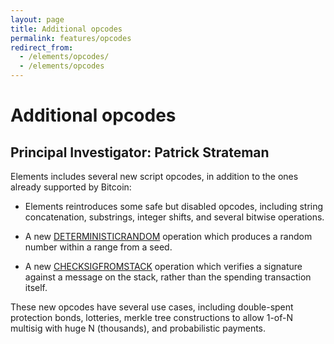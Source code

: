 ```yaml
---
layout: page
title: Additional opcodes
permalink: features/opcodes
redirect_from:
  - /elements/opcodes/
  - /elements/opcodes
---
```


#  Additional opcodes

## Principal Investigator: Patrick Strateman

Elements includes several new script opcodes, in addition to the ones already supported by Bitcoin:

* Elements reintroduces some safe but disabled opcodes, including string concatenation, substrings, integer shifts, and several bitwise operations.

* A new [DETERMINISTICRANDOM](https://github.com/ElementsProject/elements/search?q=deterministicrandom&unscoped_q=deterministicrandom) operation which produces a random number within a range from a seed.

* A new [CHECKSIGFROMSTACK](https://github.com/ElementsProject/elements/search?q=CHECKSIGFROMSTACK&unscoped_q=CHECKSIGFROMSTACK) operation which verifies a signature against a message on the stack, rather than the spending transaction itself.

These new opcodes have several use cases, including double-spent protection bonds, lotteries, merkle tree constructions to allow 1-of-N multisig with huge N (thousands), and probabilistic payments.

